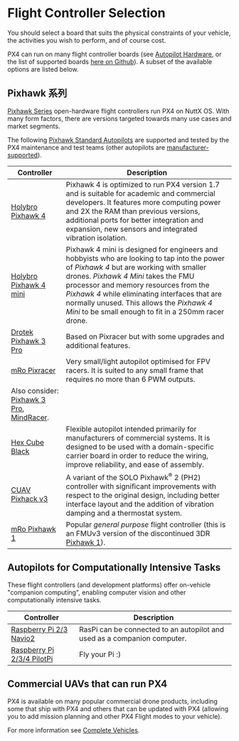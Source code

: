 # Flight Controller Selection

You should select a board that suits the physical constraints of your vehicle, the activities you wish to perform, and of course cost.

PX4 can run on many flight controller boards (see [Autopilot Hardware](../flight_controller/README.md), or the list of supported boards [here on Github](https://github.com/PX4/PX4-Autopilot/#supported-hardware)). A subset of the available options are listed below.

## Pixhawk 系列

[Pixhawk Series](../flight_controller/pixhawk_series.md) open-hardware flight controllers run PX4 on NuttX OS. With many form factors, there are versions targeted towards many use cases and market segments.

The following [Pixhawk Standard Autopilots](../flight_controller/autopilot_pixhawk_standard.md) are supported and tested by the PX4 maintenance and test teams (other autopilots are [manufacturer-supported](../flight_controller/autopilot_manufacturer_supported.md)).

| Controller                                                      | Description                                                                                                                                                                                                                                                                                                                                                                   |
| --------------------------------------------------------------- | ----------------------------------------------------------------------------------------------------------------------------------------------------------------------------------------------------------------------------------------------------------------------------------------------------------------------------------------------------------------------------- |
| [Holybro Pixhawk 4](../flight_controller/pixhawk4.md)           | Pixhawk 4 is optimized to run PX4 version 1.7 and is suitable for academic and commercial developers. It features more computing power and 2X the RAM than previous versions, additional ports for better integration and expansion, new sensors and integrated vibration isolation.                                                                                          |
| [Holybro Pixhawk 4 mini](../flight_controller/pixhawk4_mini.md) | Pixhawk 4 mini is designed for engineers and hobbyists who are looking to tap into the power of *Pixhawk 4* but are working with smaller drones. *Pixhawk 4 Mini* takes the FMU processor and memory resources from the *Pixhawk 4* while eliminating interfaces that are normally unused. This allows the *Pixhawk 4 Mini* to be small enough to fit in a 250mm racer drone. |
| [Drotek Pixhawk 3 Pro](../flight_controller/pixhawk3_pro.md)    | Based on Pixracer but with some upgrades and additional features.                                                                                                                                                                                                                                                                                                             |
| [mRo Pixracer](../flight_controller/pixracer.md)                | Very small/light autopilot optimised for FPV racers. It is suited to any small frame that requires no more than 6 PWM outputs.   
Also consider: [Pixhawk 3 Pro](../flight_controller/pixhawk3_pro.md), [MindRacer](../flight_controller/mindracer.md).                                                                                                                       |
| [Hex Cube Black](../flight_controller/pixhawk-2.md)             | Flexible autopilot intended primarily for manufacturers of commercial systems. It is designed to be used with a domain-specific carrier board in order to reduce the wiring, improve reliability, and ease of assembly.                                                                                                                                                       |
| [CUAV Pixhack v3](../flight_controller/pixhack_v3.md)           | A variant of the SOLO Pixhawk<sup>&reg;</sup> 2 (PH2) controller with significant improvements with respect to the original design, including better interface layout and the addition of vibration damping and a thermostat system.                                                                                                                                          |
| [mRo Pixhawk 1](../flight_controller/mro_pixhawk.md)            | Popular *general purpose* flight controller (this is an FMUv3 version of the discontinued 3DR [Pixhawk 1](../flight_controller/pixhawk.md)).                                                                                                                                                                                                                                  |

## Autopilots for Computationally Intensive Tasks

These flight controllers (and development platforms) offer on-vehicle "companion computing", enabling computer vision and other computationally intensive tasks.

| Controller                                                                 | Description                                                              |
| -------------------------------------------------------------------------- | ------------------------------------------------------------------------ |
| [Raspberry Pi 2/3 Navio2](../flight_controller/raspberry_pi_navio2.md)     | RasPi can be connected to an autopilot and used as a companion computer. |
| [Raspberry Pi 2/3/4 PilotPi](../flight_controller/raspberry_pi_pilotpi.md) | Fly your Pi :)                                                           |

## Commercial UAVs that can run PX4

PX4 is available on many popular commercial drone products, including some that ship with PX4 and others that can be updated with PX4 (allowing you to add mission planning and other PX4 Flight modes to your vehicle).

For more information see [Complete Vehicles](../complete_vehicles/README.md).